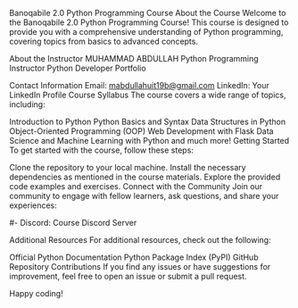 Banoqabile 2.0 Python Programming Course
About the Course
Welcome to the Banoqabile 2.0 Python Programming Course! This course is designed to provide you with a comprehensive understanding of Python programming, covering topics from basics to advanced concepts.

About the Instructor
MUHAMMAD ABDULLAH
Python Programming Instructor
Python Developer
Portfolio

Contact Information
Email: mabdullahuit19b@gmail.com
LinkedIn: Your LinkedIn Profile
Course Syllabus
The course covers a wide range of topics, including:

Introduction to Python
Python Basics and Syntax
Data Structures in Python
Object-Oriented Programming (OOP)
Web Development with Flask
Data Science and Machine Learning with Python
and much more!
Getting Started
To get started with the course, follow these steps:

Clone the repository to your local machine.
Install the necessary dependencies as mentioned in the course materials.
Explore the provided code examples and exercises.
Connect with the Community
Join our community to engage with fellow learners, ask questions, and share your experiences:

#- Discord: Course Discord Server

Additional Resources
For additional resources, check out the following:

Official Python Documentation
Python Package Index (PyPI)
GitHub Repository
Contributions
If you find any issues or have suggestions for improvement, feel free to open an issue or submit a pull request.

Happy coding!

